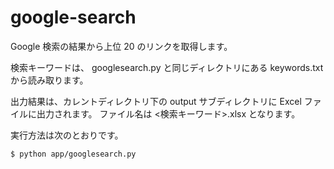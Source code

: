 # google-search

Google 検索の結果から上位 20 のリンクを取得します。

検索キーワードは、 googlesearch.py と同じディレクトリにある keywords.txt から読み取ります。

出力結果は、カレントディレクトリ下の output サブディレクトリに Excel ファイルに出力されます。
ファイル名は <検索キーワード>.xlsx となります。

実行方法は次のとおりです。

```shell-session
$ python app/googlesearch.py
```
